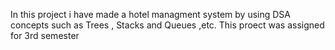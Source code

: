 In this project i have made a hotel managment system by using DSA concepts such as Trees , Stacks and Queues ,etc. This proect was assigned for 3rd semester 
